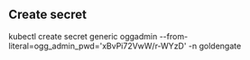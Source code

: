 ## Create secret
kubectl create secret generic oggadmin --from-literal=ogg_admin_pwd='xBvPi72VwW/r-WYzD' -n goldengate
